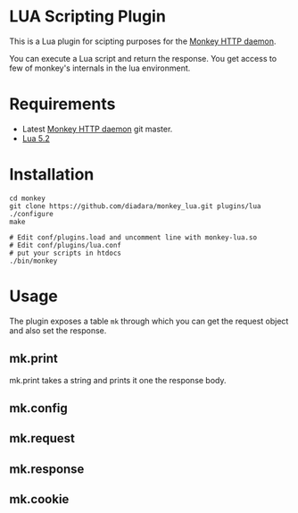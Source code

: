LUA Scripting Plugin
====================


This is a Lua plugin for scipting purposes for the [Monkey HTTP daemon](http://monkey-project.com/).

You can execute a Lua script and return the response. You get access
to few of monkey's internals in the lua environment.

Requirements
============

* Latest [Monkey HTTP daemon](http://monkey-project.com/) git master.
* [Lua 5.2](http://www.lua.org/)

Installation
============

    cd monkey
    git clone https://github.com/diadara/monkey_lua.git plugins/lua
    ./configure
    make

    # Edit conf/plugins.load and uncomment line with monkey-lua.so
    # Edit conf/plugins/lua.conf
    # put your scripts in htdocs 
    ./bin/monkey

Usage
=======

The plugin exposes a table `mk` through which you can get the request
object and also set the response.

## mk.print

mk.print takes a string and prints it one the response body.



## mk.config



## mk.request



## mk.response



## mk.cookie